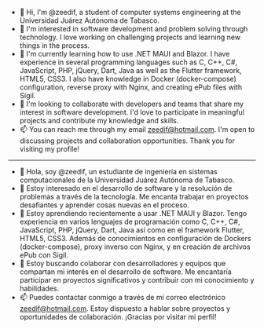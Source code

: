 - 👋 Hi, I'm @zeedif, a student of computer systems engineering at the Universidad Juárez Autónoma de Tabasco.
- 👀 I'm interested in software development and problem solving through technology. I love working on challenging projects and learning new things in the process.
- 🌱 I'm currently learning how to use .NET MAUI and Blazor. I have experience in several programming languages such as C, C++, C#, JavaScript, PHP, jQuery, Dart, Java as well as the Flutter framework, HTML5, CSS3. I also have knowledge in Docker (docker-compose) configuration, reverse proxy with Nginx, and creating ePub files with Sigil.
- 💞️ I'm looking to collaborate with developers and teams that share my interest in software development. I'd love to participate in meaningful projects and contribute my knowledge and skills.
- 📫 You can reach me through my email zeedif@hotmail.com. I'm open to discussing projects and collaboration opportunities. Thank you for visiting my profile!

<!---
zeedif/zeedif is a ✨ special ✨ repository because its `README.md` (this file) appears on your GitHub profile.
You can click the Preview link to take a look at your changes.
--->
_______________________________________

- 👋 Hola, soy @zeedif, un estudiante de ingeniería en sistemas computacionales de la Universidad Juárez Autónoma de Tabasco.
- 👀 Estoy interesado en el desarrollo de software y la resolución de problemas a través de la tecnología. Me encanta trabajar en proyectos desafiantes y aprender cosas nuevas en el proceso.
- 🌱 Estoy aprendiendo recientemente a usar .NET MAUI y Blazor. Tengo experiencia en varios lenguajes de programación como C, C++, C#, JavaScript, PHP, jQuery, Dart, Java así como en el framework Flutter, HTML5, CSS3. Además de conocimientos en configuración de Dockers (docker-compose), proxy inverso con Nginx, y en creación de archivos ePub con Sigil.
- 💞️ Estoy buscando colaborar con desarrolladores y equipos que compartan mi interés en el desarrollo de software. Me encantaría participar en proyectos significativos y contribuir con mi conocimiento y habilidades.
- 📫 Puedes contactar conmigo a través de mi correo electrónico zeedif@hotmail.com. Estoy dispuesto a hablar sobre proyectos y oportunidades de colaboración. ¡Gracias por visitar mi perfil!

<!---
zeedif/zeedif es un repositorio ✨ especial ✨ porque su `README.md` (este archivo) se muestra en tu perfil de GitHub.
Puede hacer clic en el enlace Preview para echar un vistazo a tus cambios.
--->
